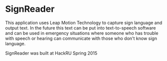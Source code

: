 # SignReader
This application uses Leap Motion Technology to capture sign language and output text. In the future this text can be put into text-to-speech software and can be used in emergency situations where someone who has trouble with speech or hearing can communicate with those who don't know sign language.

SignReader was built at HackRU Spring 2015
